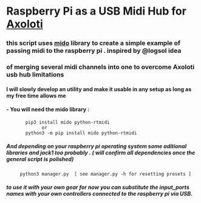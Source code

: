 # Raspberry Pi as a USB Midi Hub for<a href="https://github.com/axoloti/axoloti/releases/tag/2.0.0/"> Axoloti</a>

### this script uses <a href="https://pypi.org/project/mido/">mido</a> library to create a simple example of passing midi to the raspberry pi . inspired by @logsol idea
### of merging several midi channels into one to overcome Axoloti usb hub limitations 

#### I will slowly develop an utility and make it usable in any setup as long as my free time allows me 
 
#### - You will need the mido library :
           pip3 install mido python-rtmidi
                 or
           python3 -m pip install mido python-rtmidi
           
##### And depending on your raspberry pi operating system some aditional libraries and jack1 too probably . ( will confirm all dependencies once the general script is polished)

         python3 manager.py  [ see manager.py -h for resetting presets ]
##### to use it with your own gear for now you can substitute the input_ports names with your own controllers connected to the raspberry pi via USB. 
